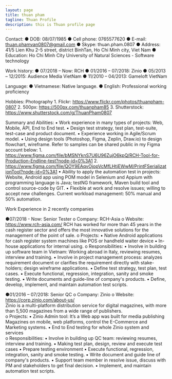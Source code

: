 ```yaml
---
layout: page
title: thuan pham
tagline: Thuan Profile
description: this is Thuan profile page
---
```


Contact:
	● DOB: 08/07/1985
	● Cell phone: 0765577620
	● E-mail: thuan.phamvan0807@gmail.com
	● Skype: thuan.pham.0807
	● Address: 41/5 Lien Khu 2-5 street, district  BinhTan, Ho Chi Minh city,  Viet Nam
	● Education: Ho Chi Minh City University of Natural  Sciences -  Software technology

Work history: 
	● 07/2018 – Now: RCH
	● 01/2016 – 07/2018: Zinio
	● 05/2013 – 12/2015: Audience Media  VietNam
	● 11/2010 – 04/2013: Gameloft VietNam

Language:
	● Vietnamese: Native language. 
	● English: Professional working  proficiency 

Hobbies: Photography
	1. Flickr: https://www.flickr.com/photos/thuanpham-0807
	2. 500px: https://500px.com/thuanpham85
	3. Shutterstock: https://www.shutterstock.com/g/ThuanPham0807

Summary and Abilities:
	▪ Work experience in many types of projects: Web, Mobile, API, End to End test. 
	▪ Design test strategy, test plan, test-suite, test-case and product document. 
	▪ Experience working in Agile/Scrum model. ▪ Using design tools (Photoshop, Figma, Zeplin, Draw.io) to design flowchart, wireframe. Refer to samples can be shared public in my Figma account below:
		1. https://www.figma.com/file/bMSNYknS7U6U96ZujO6kpQ/RCH-Tool-for-Production-Endline-test?node-id=0%3A1
		2. https://www.figma.com/file/QOY9EAqvOjopVcMfLHtjEWwM/PrintFSerializationTool?node-id=0%3A1
	▪ Ability to apply the automation test in projects: Website, Android app using POM model in Selenium and Appium with programming language is Java; testNG framework, Maven build tool and control source-code by GIT.
	▪ Flexible at work and resolve issues; willing to accept new challenges. Current workload management: 50% manual and  50% automation.	

Work Experience in 2 recently companies

●07/2018 - Now: Senior Tester
	o Company:  RCH-Asia
	o Website:   https://www.rch-asia.com/
RCH has worked for more than 45 years in the cash register sector and offers the most innovative solutions for the management of the point of sale.
	o Projects: 
		▪ Native Android applications for cash register system machines like POS or handheld waiter device
		▪ In-house applications for internal using.
	o Responsibilities: 
		▪ Involve in building up software team in Vietnam: Working abroad in Italy, reviewing resumes, interview and training. 
		▪ Involve in project management process: analyzes requirement document or clarifies the requirement directly with stake-holders; design wireframe applications. 
		▪ Define test strategy, test plan, test cases. 
		▪ Execute functional, regression, integration, sanity and smoke testing. 
		▪ Write documents and guide-line of company's products. 
		▪ Define, develop, implement, and maintain automation test scripts.

●01/2016 – 07/2018: Senior QC 	o Company:  Zinio 
	o Website:   https://corp.zinio.com/about-us/  
Zinio is a multi-platform distribution service for digital magazines, with more  than 5,500 magazines from a wide range of publishers. 	
	o Projects: 
		▪ Zinio Admin tool:  It’s a Web app was built for media publishing Magazines  on mobile, web platforms, control the E-Commerce and Marketing systems.
		▪ End to End testing for whole Zinio system and services 	
	o Responsibilities: 
		▪ Involve in building up QC team: reviewing resumes, interview and training. 
		▪ Making test plan, design, review  and execute test cases 
		▪ Prepare testing environment 
		▪ Execute functional, regression, integration, sanity and smoke testing. 
		▪ Write document and guide line of company's products. 
		▪ Support team member in resolve issue, discuss with PM and stakeholders  to get final decision. 
		▪ Implement, and maintain automation test scripts.